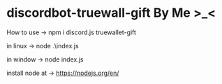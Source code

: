 # discordbot-truewall-gift By Me >_<

How to use -> npm i discord.js truewallet-gift

in linux -> node .\index.js

in window -> node index.js

install node at -> https://nodejs.org/en/
